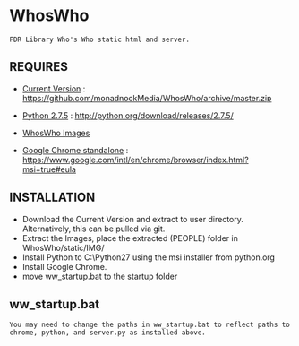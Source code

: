 WhosWho
=======
	FDR Library Who's Who static html and server.

REQUIRES
--------
* [Current Version](https://github.com/monadnockMedia/WhosWho/archive/master.zip)	:	https://github.com/monadnockMedia/WhosWho/archive/master.zip

* [Python 2.7.5](http://python.org/download/releases/2.7.5/)	:	http://python.org/download/releases/2.7.5/

* [WhosWho Images](http://monadnock.org/IMG.zip)

* [Google Chrome standalone](https://www.google.com/intl/en/chrome/browser/index.html?msi=true#eula)	:	https://www.google.com/intl/en/chrome/browser/index.html?msi=true#eula
	


INSTALLATION
------------
* Download the Current Version and extract to user directory.  Alternatively, this can be pulled via git.
* Extract the Images, place the extracted (PEOPLE) folder in WhosWho/static/IMG/
* Install Python to C:\Python27 using the msi installer from python.org
* Install Google Chrome.
* move ww_startup.bat to the startup folder


ww_startup.bat
--------------
	You may need to change the paths in ww_startup.bat to reflect paths to chrome, python, and server.py as installed above.